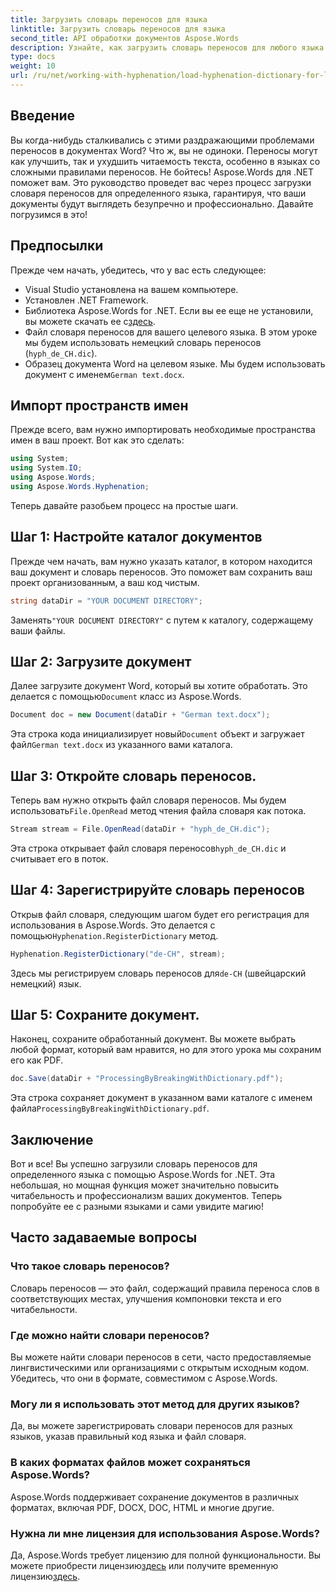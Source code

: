 ```yaml
---
title: Загрузить словарь переносов для языка
linktitle: Загрузить словарь переносов для языка
second_title: API обработки документов Aspose.Words
description: Узнайте, как загрузить словарь переносов для любого языка с помощью Aspose.Words для .NET в этом подробном пошаговом руководстве.
type: docs
weight: 10
url: /ru/net/working-with-hyphenation/load-hyphenation-dictionary-for-language/
---
```

## Введение

Вы когда-нибудь сталкивались с этими раздражающими проблемами переносов в документах Word? Что ж, вы не одиноки. Переносы могут как улучшить, так и ухудшить читаемость текста, особенно в языках со сложными правилами переносов. Не бойтесь! Aspose.Words для .NET поможет вам. Это руководство проведет вас через процесс загрузки словаря переносов для определенного языка, гарантируя, что ваши документы будут выглядеть безупречно и профессионально. Давайте погрузимся в это!

## Предпосылки

Прежде чем начать, убедитесь, что у вас есть следующее:

- Visual Studio установлена на вашем компьютере.
- Установлен .NET Framework.
-  Библиотека Aspose.Words for .NET. Если вы ее еще не установили, вы можете скачать ее с[здесь](https://releases.aspose.com/words/net/).
- Файл словаря переносов для вашего целевого языка. В этом уроке мы будем использовать немецкий словарь переносов (`hyph_de_CH.dic`).
- Образец документа Word на целевом языке. Мы будем использовать документ с именем`German text.docx`.

## Импорт пространств имен

Прежде всего, вам нужно импортировать необходимые пространства имен в ваш проект. Вот как это сделать:

```csharp
using System;
using System.IO;
using Aspose.Words;
using Aspose.Words.Hyphenation;
```

Теперь давайте разобьем процесс на простые шаги.

## Шаг 1: Настройте каталог документов

Прежде чем начать, вам нужно указать каталог, в котором находится ваш документ и словарь переносов. Это поможет вам сохранить ваш проект организованным, а ваш код чистым.

```csharp
string dataDir = "YOUR DOCUMENT DIRECTORY";
```

 Заменять`"YOUR DOCUMENT DIRECTORY"` с путем к каталогу, содержащему ваши файлы.

## Шаг 2: Загрузите документ

 Далее загрузите документ Word, который вы хотите обработать. Это делается с помощью`Document` класс из Aspose.Words.

```csharp
Document doc = new Document(dataDir + "German text.docx");
```

 Эта строка кода инициализирует новый`Document` объект и загружает файл`German text.docx` из указанного вами каталога.

## Шаг 3: Откройте словарь переносов.

 Теперь вам нужно открыть файл словаря переносов. Мы будем использовать`File.OpenRead` метод чтения файла словаря как потока.

```csharp
Stream stream = File.OpenRead(dataDir + "hyph_de_CH.dic");
```

 Эта строка открывает файл словаря переносов`hyph_de_CH.dic` и считывает его в поток.

## Шаг 4: Зарегистрируйте словарь переносов

 Открыв файл словаря, следующим шагом будет его регистрация для использования в Aspose.Words. Это делается с помощью`Hyphenation.RegisterDictionary` метод.

```csharp
Hyphenation.RegisterDictionary("de-CH", stream);
```

Здесь мы регистрируем словарь переносов для`de-CH` (швейцарский немецкий) язык.

## Шаг 5: Сохраните документ.

Наконец, сохраните обработанный документ. Вы можете выбрать любой формат, который вам нравится, но для этого урока мы сохраним его как PDF.

```csharp
doc.Save(dataDir + "ProcessingByBreakingWithDictionary.pdf");
```

 Эта строка сохраняет документ в указанном вами каталоге с именем файла`ProcessingByBreakingWithDictionary.pdf`.

## Заключение

Вот и все! Вы успешно загрузили словарь переносов для определенного языка с помощью Aspose.Words for .NET. Эта небольшая, но мощная функция может значительно повысить читабельность и профессионализм ваших документов. Теперь попробуйте ее с разными языками и сами увидите магию!

## Часто задаваемые вопросы

### Что такое словарь переносов?

Словарь переносов — это файл, содержащий правила переноса слов в соответствующих местах, улучшения компоновки текста и его читабельности.

### Где можно найти словари переносов?

Вы можете найти словари переносов в сети, часто предоставляемые лингвистическими или организациями с открытым исходным кодом. Убедитесь, что они в формате, совместимом с Aspose.Words.

### Могу ли я использовать этот метод для других языков?

Да, вы можете зарегистрировать словари переносов для разных языков, указав правильный код языка и файл словаря.

### В каких форматах файлов может сохраняться Aspose.Words?

Aspose.Words поддерживает сохранение документов в различных форматах, включая PDF, DOCX, DOC, HTML и многие другие.

### Нужна ли мне лицензия для использования Aspose.Words?

 Да, Aspose.Words требует лицензию для полной функциональности. Вы можете приобрести лицензию[здесь](https://purchase.aspose.com/buy) или получите временную лицензию[здесь](https://purchase.aspose.com/temporary-license/).